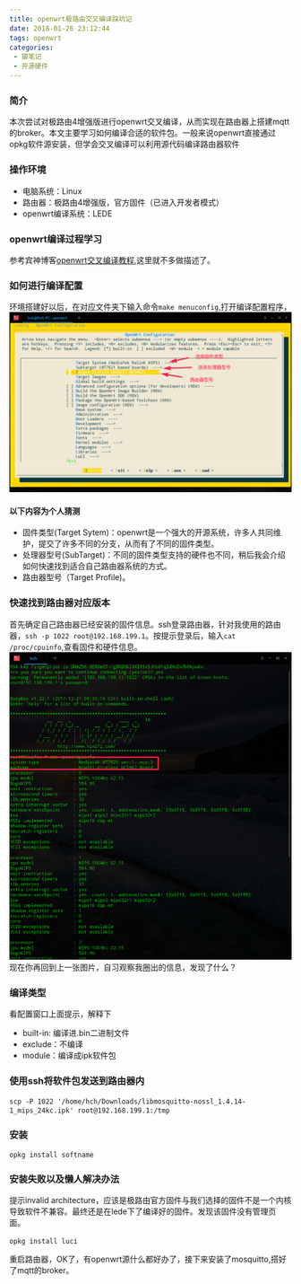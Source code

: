 ```yaml
---
title: openwrt极路由交叉编译踩坑记
date: 2018-01-26 23:12:44
tags: openwrt
categories:
 - 猿笔记
 - 开源硬件
---
```

### 简介
  本次尝试对极路由4增强版进行openwrt交叉编译，从而实现在路由器上搭建mqtt的broker。本文主要学习如何编译合适的软件包。一般来说openwrt直接通过opkg软件源安装，但学会交叉编译可以利用源代码编译路由器软件

### 操作环境

+ 电脑系统：Linux
+ 路由器：极路由4增强版，官方固件（已进入开发者模式）
+ openwrt编译系统：LEDE

### openwrt编译过程学习
  参考宾神博客[openwrt交叉编译教程](http://les1ie.com/2017/04/07/MT-7688%E7%B3%BB%E7%BB%9F%E7%BC%96%E8%AF%91%E8%BF%87%E7%A8%8B/),这里就不多做描述了。

### 如何进行编译配置
  环境搭建好以后，在对应文件夹下输入命令`make menuconfig`,打开编译配置程序，![配置界面](https://raw.githubusercontent.com/geekhch/hexo/master/images/openwrt/%E5%9B%BA%E4%BB%B6%E9%80%89%E6%8B%A9.png?raw=true)
  #### 以下内容为个人猜测
  + 固件类型(Target Sytem)：openwrt是一个强大的开源系统，许多人共同维护，提交了许多不同的分支，从而有了不同的固件类型。
  + 处理器型号(SubTarget)：不同的固件类型支持的硬件也不同，稍后我会介绍如何快速找到适合自己路由器系统的方式。
  + 路由器型号（Target Profile)。

### 快速找到路由器对应版本
  首先确定自己路由器已经安装的固件信息。ssh登录路由器，针对我使用的路由器，`ssh -p 1022 root@192.168.199.1`。按提示登录后，输入`cat /proc/cpuinfo`,查看固件和硬件信息。![cpuinfo](https://raw.githubusercontent.com/geekhch/hexo/master/images/openwrt/cpuinfo.png?raw=true)
  现在你再回到上一张图片，自习观察我圈出的信息，发现了什么？

### 编译类型
看配置窗口上面提示，解释下
+ built-in: 编译进.bin二进制文件
+ exclude：不编译
+ module：编译成ipk软件包

### 使用ssh将软件包发送到路由器内
```
scp -P 1022 '/home/hch/Downloads/libmosquitto-nossl_1.4.14-1_mips_24kc.ipk' root@192.168.199.1:/tmp
```

### 安装
```
opkg install softname
```
### 安装失败以及懒人解决办法

提示invalid architecture，应该是极路由官方固件与我们选择的固件不是一个内核导致软件不兼容。最终还是在lede下了编译好的固件。发现该固件没有管理页面。

`opkg install luci`

重启路由器，OK了，有openwrt源什么都好办了，接下来安装了mosquitto,搭好了mqtt的broker。
